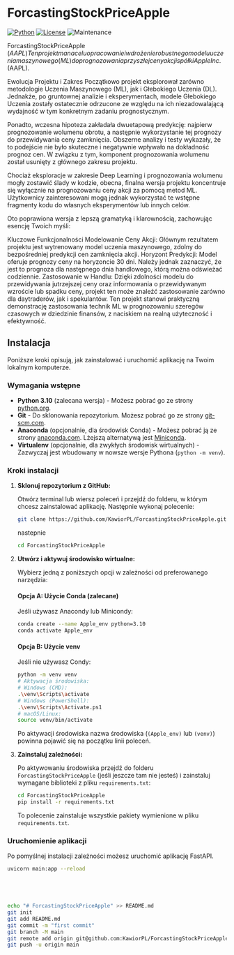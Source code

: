 # ForcastingStockPriceApple

[![Python](https://img.shields.io/badge/python-3.9+-blue.svg)](https://www.python.org/downloads/)
[![License](https://img.shields.io/badge/License-MIT-yellow.svg)](https://opensource.org/licenses/MIT)
![Maintenance](https://img.shields.io/badge/Maintained-yes-green.svg)

ForcastingStockPriceApple ($AAPL)
Ten projekt ma na celu opracowanie i wdrożenie robustnego modelu uczenia maszynowego (ML) do prognozowania przyszłej ceny akcji spółki Apple Inc. ($AAPL).

Ewolucja Projektu i Zakres
Początkowo projekt eksplorował zarówno metodologie Uczenia Maszynowego (ML), jak i Głebokiego Uczenia (DL). Jednakże, po gruntownej analizie i eksperymentach, modele Głebokiego Uczenia zostały ostatecznie odrzucone ze względu na ich niezadowalającą wydajność w tym konkretnym zadaniu prognostycznym.

Ponadto, wczesna hipoteza zakładała dwuetapową predykcję: najpierw prognozowanie wolumenu obrotu, a następnie wykorzystanie tej prognozy do przewidywania ceny zamknięcia. Obszerne analizy i testy wykazały, że to podejście nie było skuteczne i negatywnie wpływało na dokładność prognoz cen. W związku z tym, komponent prognozowania wolumenu został usunięty z głównego zakresu projektu.

Chociaż eksploracje w zakresie Deep Learning i prognozowania wolumenu mogły zostawić ślady w kodzie, obecna, finalna wersja projektu koncentruje się wyłącznie na prognozowaniu ceny akcji za pomocą metod ML. Użytkownicy zainteresowani mogą jednak wykorzystać te wstępne fragmenty kodu do własnych eksperymentów lub innych celów.


Oto poprawiona wersja z lepszą gramatyką i klarownością, zachowując esencję Twoich myśli:

Kluczowe Funkcjonalności
Modelowanie Ceny Akcji: Głównym rezultatem projektu jest wytrenowany model uczenia maszynowego, zdolny do bezpośredniej predykcji cen zamknięcia akcji.
Horyzont Predykcji: Model oferuje prognozy ceny na horyzoncie 30 dni. Należy jednak zaznaczyć, że jest to prognoza dla następnego dnia handlowego, którą można odświeżać codziennie.
Zastosowanie w Handlu: Dzięki zdolności modelu do przewidywania jutrzejszej ceny oraz informowania o przewidywanym wzroście lub spadku ceny, projekt ten może znaleźć zastosowanie zarówno dla daytraderów, jak i spekulantów.
Ten projekt stanowi praktyczną demonstrację zastosowania technik ML w prognozowaniu szeregów czasowych w dziedzinie finansów, z naciskiem na realną użyteczność i efektywność.


## Instalacja

Poniższe kroki opisują, jak zainstalować i uruchomić aplikację na Twoim lokalnym komputerze.

### Wymagania wstępne

* **Python 3.10** (zalecana wersja) - Możesz pobrać go ze strony [python.org](https://www.python.org/downloads/).
* **Git** - Do sklonowania repozytorium. Możesz pobrać go ze strony [git-scm.com](https://git-scm.com/downloads).
* **Anaconda** (opcjonalnie, dla środowisk Conda) - Możesz pobrać ją ze strony [anaconda.com](https://www.anaconda.com/download/). Lżejszą alternatywą jest [Miniconda](https://docs.conda.io/en/latest/miniconda.html).
* **Virtualenv** (opcjonalnie, dla zwykłych środowisk wirtualnych) - Zazwyczaj jest wbudowany w nowsze wersje Pythona (`python -m venv`).

### Kroki instalacji

1.  **Sklonuj repozytorium z GitHub:**

    Otwórz terminal lub wiersz poleceń i przejdź do folderu, w którym chcesz zainstalować aplikację. Następnie wykonaj polecenie:

    ```bash
    git clone https://github.com/KawiorPL/ForcastingStockPriceApple.git
     ```
    nastepnie
    ```bash
    cd ForcastingStockPriceApple
     ```
   

3.  **Utwórz i aktywuj środowisko wirtualne:**

    Wybierz jedną z poniższych opcji w zależności od preferowanego narzędzia:

    #### Opcja A: Użycie Conda (zalecane)

    Jeśli używasz Anacondy lub Minicondy:

    ```bash
    conda create --name Apple_env python=3.10
    conda activate Apple_env
    ```

    #### Opcja B: Użycie venv

    Jeśli nie używasz Condy:

    ```bash
    python -m venv venv
    # Aktywacja środowiska:
    # Windows (CMD):
    .\venv\Scripts\activate
    # Windows (PowerShell):
    .\venv\Scripts\Activate.ps1
    # macOS/Linux:
    source venv/bin/activate
    ```

    Po aktywacji środowiska nazwa środowiska (`(Apple_env)` lub `(venv)`) powinna pojawić się na początku linii poleceń.

4.  **Zainstaluj zależności:**

    Po aktywowaniu środowiska przejdź do folderu `ForcastingStockPriceApple` (jeśli jeszcze tam nie jesteś) i zainstaluj wymagane biblioteki z pliku `requirements.txt`:

    ```bash
    cd ForcastingStockPriceApple
    pip install -r requirements.txt
    ```

    To polecenie zainstaluje wszystkie pakiety wymienione w pliku `requirements.txt`.

### Uruchomienie aplikacji

Po pomyślnej instalacji zależności możesz uruchomić aplikację FastAPI.

```bash
uvicorn main:app --reload





echo "# ForcastingStockPriceApple" >> README.md
git init
git add README.md
git commit -m "first commit"
git branch -M main
git remote add origin git@github.com:KawiorPL/ForcastingStockPriceApple.git
git push -u origin main
